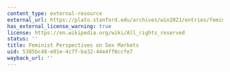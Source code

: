 ```yaml
---
content_type: external-resource
external_url: https://plato.stanford.edu/archives/win2021/entries/feminist-sex-markets/
has_external_license_warning: true
license: https://en.wikipedia.org/wiki/All_rights_reserved
status: ''
title: Feminist Perspectives on Sex Markets
uid: 5385bc48-e01e-4c7f-ba32-44e4ff8ccfe7
wayback_url: ''
---
```

